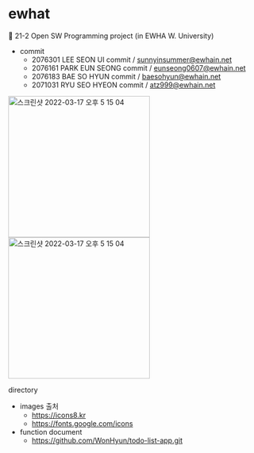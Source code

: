 # ewhat

💚 21-2 Open SW Programming project (in EWHA W. University)


- commit
  - 2076301 LEE SEON UI commit / sunnyinsummer@ewhain.net
  - 2076161 PARK EUN SEONG commit / eunseong0607@ewhain.net
  - 2076183 BAE SO HYUN commit / baesohyun@ewhain.net
  - 2071031 RYU SEO HYEON commit / atz999@ewhain.net


<img width="285" alt="스크린샷 2022-03-17 오후 5 15 04" src="https://user-images.githubusercontent.com/96706954/158765819-39612bdd-f347-4696-95cb-9472b1618f5c.png">

<img width="285" alt="스크린샷 2022-03-17 오후 5 15 04" src="https://user-images.githubusercontent.com/96706954/158766021-13a5ade5-a60b-4c97-b8fd-8ba7b77c1a53.png">



directory

- images 출처
    - https://icons8.kr
    - https://fonts.google.com/icons
- function document
    - https://github.com/WonHyun/todo-list-app.git

